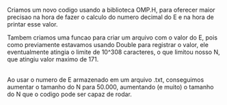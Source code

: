 Criamos um novo codigo usando a biblioteca OMP.H, para oferecer maior precisao na hora de fazer o calculo do numero decimal do E e na hora de printar esse valor.<br>

Tambem criamos uma funcao para criar um arquivo com o valor do E, pois como previamente estavamos usando Double para registrar o valor, ele eventualmente atingia o limite de 10^308 caracteres, o que limitou nosso N, que atingiu valor maximo de 171.<br><br>

Ao usar o numero de E armazenado em um arquivo .txt, conseguimos aumentar o tamanho do N para 50.000, aumentando (e muito) o tamanho do N que o codigo pode ser capaz de rodar.<br><br><br>
